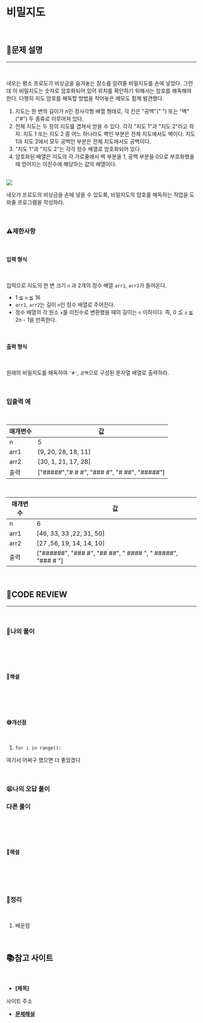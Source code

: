 # 비밀지도

<br/>

## **📝문제 설명**
***

<br/>

네오는 평소 프로도가 비상금을 숨겨놓는 장소를 알려줄 비밀지도를 손에 넣었다. 그런데 이 비밀지도는 숫자로 암호화되어 있어 위치를 확인하기 위해서는 암호를 해독해야 한다. 다행히 지도 암호를 해독할 방법을 적어놓은 메모도 함께 발견했다.

1. 지도는 한 변의 길이가 n인 정사각형 배열 형태로, 각 칸은 "공백"(" ") 또는 "벽"("#") 두 종류로 이루어져 있다.
2. 전체 지도는 두 장의 지도를 겹쳐서 얻을 수 있다. 각각 "지도 1"과 "지도 2"라고 하자. 지도 1 또는 지도 2 중 어느 하나라도 벽인 부분은 전체 지도에서도 벽이다. 지도 1과 지도 2에서 모두 공백인 부분은 전체 지도에서도 공백이다.
3. "지도 1"과 "지도 2"는 각각 정수 배열로 암호화되어 있다.
4. 암호화된 배열은 지도의 각 가로줄에서 벽 부분을 1, 공백 부분을 0으로 부호화했을 때 얻어지는 이진수에 해당하는 값의 배열이다.

<br/>

<img src="http://t1.kakaocdn.net/welcome2018/secret8.png">

네오가 프로도의 비상금을 손에 넣을 수 있도록, 비밀지도의 암호를 해독하는 작업을 도와줄 프로그램을 작성하라.

<br/>

### **⚠제한사항**

<br/>

#### **입력 형식**

<br/>

입력으로 지도의 한 변 크기 `n` 과 2개의 정수 배열 `arr1`, `arr2`가 들어온다.

- 1 ≦ `n` ≦ 16
- `arr1`, `arr2`는 길이 `n`인 정수 배열로 주어진다.
- 정수 배열의 각 원소 `x`를 이진수로 변환했을 때의 길이는 `n` 이하이다. 즉, 0 ≦ `x` ≦ 2n - 1을 만족한다.

<br/>

#### **출력 형식**

<br/>

원래의 비밀지도를 해독하여 `'#'`, `공백`으로 구성된 문자열 배열로 출력하라.

<br/>

### **입출력 예**

<br/>

매개변수 |	값
---------|------
n |	5
arr1 |	[9, 20, 28, 18, 11]
arr2 |	[30, 1, 21, 17, 28]
출력 |	["#####","# # #", "### #", "# ##", "#####"]

<br/>

매개변수 |	값
---------|------
n	 | 6
arr1 |	[46, 33, 33 ,22, 31, 50]
arr2 |	[27 ,56, 19, 14, 14, 10]
출력 |	["######", "### #", "## ##", " #### ", " #####", "### # "]

<br/>


## **🧐CODE REVIEW**
***

<br/>

### **🧾나의 풀이**

<br/>

```python
```

<br/>

#### **📝해설**

<br/>

```python
```

>

<br/>

#### **😅개선점**

<br/>

1. `for i in range():` 

여기서 어쩌구 했으면 더 좋았겠다

<br/>

### **😫나의 오답 풀이**
### **다른 풀이**

<br/>

```python
```

<br/>

#### **📝해설**

<br/>

```python
```

> 

<br/>

### **🔖정리**

<br/>

1. 배운점

<br/>

## 📚참고 사이트

<br/>

- **[제목]**

사이트 주소

- **[문제해설](http://tech.kakao.com/2017/09/27/kakao-blind-recruitment-round-1/)**